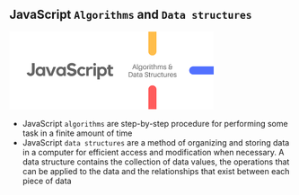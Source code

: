 ## JavaScript `Algorithms` and `Data structures`

![J_ADS](assets/js_ADS.png)

- JavaScript `algorithms` are step-by-step procedure for performing some task in a finite amount of time
- JavaScript `data structures` are a method of organizing and storing data in a computer for efficient access and modification when necessary. A data structure contains the collection of data values, the operations that can be applied to the data and the relationships that exist between each piece of data
